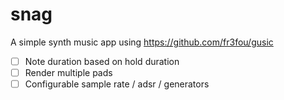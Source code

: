 # snag

A simple synth music app using <https://github.com/fr3fou/gusic>

- [ ] Note duration based on hold duration
- [ ] Render multiple pads
- [ ] Configurable sample rate / adsr / generators
